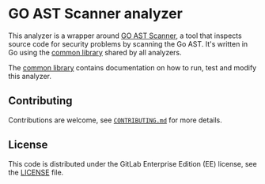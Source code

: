 # GO AST Scanner analyzer

This analyzer is a wrapper around [GO AST Scanner](https://github.com/GoASTScanner/gas),
a tool that inspects source code for security problems by scanning the Go AST.
It's written in Go using
the [common library](https://gitlab.com/gitlab-org/security-products/analyzers/common)
shared by all analyzers.

The [common library](https://gitlab.com/gitlab-org/security-products/analyzers/common)
contains documentation on how to run, test and modify this analyzer.

## Contributing

Contributions are welcome, see [`CONTRIBUTING.md`](CONTRIBUTING.md) for more details.

## License

This code is distributed under the GitLab Enterprise Edition (EE) license, see the [LICENSE](LICENSE) file.
